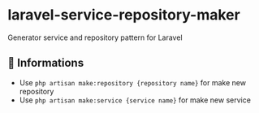 # laravel-service-repository-maker
Generator service and repository pattern for Laravel

## 📝 Informations
-   Use `php artisan make:repository {repository name}` for make new repository
-   Use `php artisan make:service {service name}` for make new service
